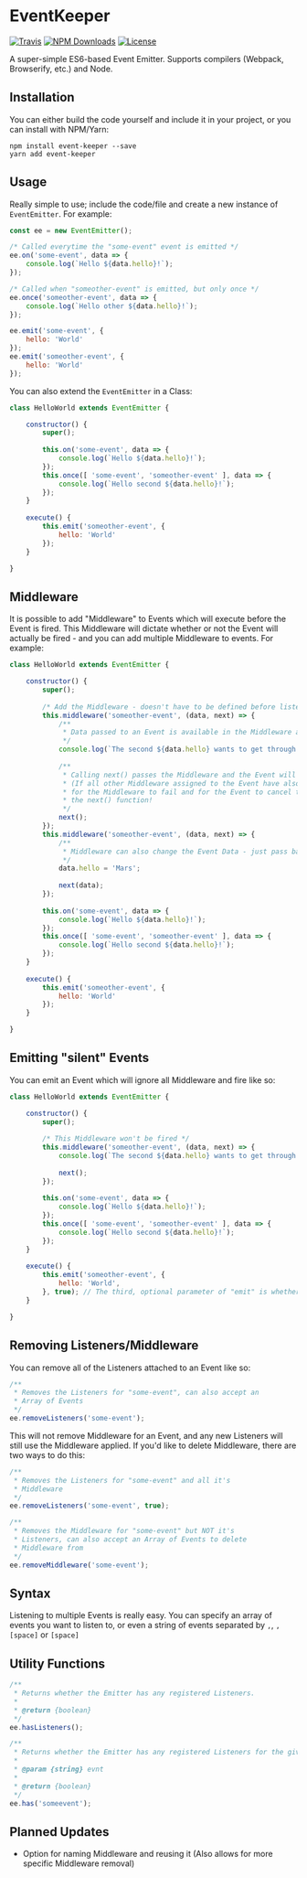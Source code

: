 # EventKeeper

[![Travis](https://img.shields.io/travis/oyed/eventkeeper.svg?style=flat-square)](https://travis-ci.org/oyed/eventkeeper)
[![NPM Downloads](https://img.shields.io/npm/dm/event-keeper.svg?style=flat-square)](https://www.npmjs.com/package/event-keeper)
[![License](https://img.shields.io/badge/license-Apache%202-blue.svg?style=flat-square)](https://raw.githubusercontent.com/oyed/eventkeeper/master/LICENSE)

A super-simple ES6-based Event Emitter. Supports compilers (Webpack, Browserify, etc.) and Node.

## Installation

You can either build the code yourself and include it in your project, or you can install with NPM/Yarn:

```
npm install event-keeper --save
yarn add event-keeper
```

## Usage

Really simple to use; include the code/file and create a new instance of `EventEmitter`. For example:

```js
const ee = new EventEmitter();

/* Called everytime the "some-event" event is emitted */
ee.on('some-event', data => {
    console.log(`Hello ${data.hello}!`);
});

/* Called when "someother-event" is emitted, but only once */
ee.once('someother-event', data => {
    console.log(`Hello other ${data.hello}!`);
});

ee.emit('some-event', {
    hello: 'World'
});
ee.emit('someother-event', {
    hello: 'World'
});
```

You can also extend the `EventEmitter` in a Class:

```js
class HelloWorld extends EventEmitter {

    constructor() {
        super();
        
        this.on('some-event', data => {
            console.log(`Hello ${data.hello}!`);
        });
        this.once([ 'some-event', 'someother-event' ], data => {
            console.log(`Hello second ${data.hello}!`);
        });
    }
    
    execute() {
        this.emit('someother-event', {
            hello: 'World'
        });
    }

}
```

## Middleware

It is possible to add "Middleware" to Events which will execute before the Event is fired. This Middleware will dictate whether or not the Event will actually be fired - and you can add multiple Middleware to events. For example:

```js
class HelloWorld extends EventEmitter {

    constructor() {
        super();
        
        /* Add the Middleware - doesn't have to be defined before listening to the Event */
        this.middleware('someother-event', (data, next) => {
            /**
             * Data passed to an Event is available in the Middleware as "data"
             */
            console.log(`The second ${data.hello} wants to get through...`);
            
            /**
             * Calling next() passes the Middleware and the Event will continue to emit
             * (If all other Middleware assigned to the Event have also passed, if any),
             * for the Middleware to fail and for the Event to cancel the emit, don't call
             * the next() function!
             */
            next();
        });
        this.middleware('someother-event', (data, next) => {
            /**
             * Middleware can also change the Event Data - just pass back the new Data in next()
             */
            data.hello = 'Mars';
            
            next(data);
        });
        
        this.on('some-event', data => {
            console.log(`Hello ${data.hello}!`);
        });
        this.once([ 'some-event', 'someother-event' ], data => {
            console.log(`Hello second ${data.hello}!`);
        });
    }
    
    execute() {
        this.emit('someother-event', {
            hello: 'World'
        });
    }

}
```

## Emitting "silent" Events

You can emit an Event which will ignore all Middleware and fire like so:

```js
class HelloWorld extends EventEmitter {

    constructor() {
        super();
        
        /* This Middleware won't be fired */
        this.middleware('someother-event', (data, next) => {
            console.log(`The second ${data.hello} wants to get through...`);
            
            next();
        });
        
        this.on('some-event', data => {
            console.log(`Hello ${data.hello}!`);
        });
        this.once([ 'some-event', 'someother-event' ], data => {
            console.log(`Hello second ${data.hello}!`);
        });
    }
    
    execute() {
        this.emit('someother-event', {
            hello: 'World',
        }, true); // The third, optional parameter of "emit" is whether the Event should be silent
    }

}
```

## Removing Listeners/Middleware

You can remove all of the Listeners attached to an Event like so:

```js
/**
 * Removes the Listeners for "some-event", can also accept an
 * Array of Events
 */
ee.removeListeners('some-event');
```

This will not remove Middleware for an Event, and any new Listeners will still use the Middleware applied. If you'd like to delete Middleware, there are two ways to do this:

```js
/**
 * Removes the Listeners for "some-event" and all it's
 * Middleware
 */
ee.removeListeners('some-event', true);

/**
 * Removes the Middleware for "some-event" but NOT it's
 * Listeners, can also accept an Array of Events to delete
 * Middleware from
 */
ee.removeMiddleware('some-event');
```

## Syntax

Listening to multiple Events is really easy. You can specify an array of events you want to listen to, or even a string of events separated by `,`, `,[space]` or `[space]`

## Utility Functions

```js
/**
 * Returns whether the Emitter has any registered Listeners.
 *
 * @return {boolean}
 */
ee.hasListeners();

/**
 * Returns whether the Emitter has any registered Listeners for the given Event.
 *
 * @param {string} evnt
 *
 * @return {boolean}
 */
ee.has('someevent');
```

## Planned Updates

- Option for naming Middleware and reusing it (Also allows for more specific Middleware removal)
